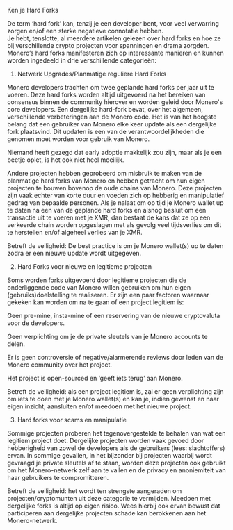 Ken je Hard Forks

De term ‘hard fork’ kan, tenzij je een developer bent, voor veel verwarring zorgen en/of een sterke negatieve connotatie hebben.  
Je hebt, tenslotte, al meerdere artikelen gelezen over hard forks en hoe ze bij verschillende crypto projecten voor spanningen en drama zorgden. Monero’s hard forks manifesteren zich op interessante manieren en kunnen worden ingedeeld in drie verschillende categorieën:  

1) Netwerk Upgrades/Planmatige reguliere Hard Forks

Monero developers trachten om twee geplande hard forks per jaar uit te voeren. Deze hard forks worden altijd uitgevoerd na het bereiken van consensus binnen de community hierover en worden geleid door Monero's core developers. Een dergelijke hard-fork bevat, over het algemeen, verschillende verbeteringen aan de Monero code.
Het is van het hoogste belang dat een gebruiker van Monero elke keer update als een dergelijke fork plaatsvind. Dit updaten is een van de verantwoordelijkheden die genomen moet worden voor gebruik van Monero.

Niemand heeft gezegd dat early adoptie makkelijk zou zijn, maar als je een beetje oplet, is het ook niet heel moeilijk.

Andere projecten hebben geprobeerd om misbruik te maken van de planmatige hard forks van Monero en hebben getracht om hun eigen projecten te bouwen bovenop de oude chains van Monero. 
Deze projecten zijn vaak echter van korte duur en voeden zich op hebberig en manipulatief gedrag van bepaalde personen. Als je nalaat om op tijd je Monero wallet up te daten na een van de geplande hard forks en alsnog besluit om een transactie uit te voeren met je XMR, dan bestaat de kans dat ze op een verkeerde chain worden opgeslagen met als gevolg veel tijdsverlies om dit te herstellen en/of algeheel verlies van je XMR.

Betreft de veiligheid: De best practice is om je  Monero wallet(s) up te daten zodra er een nieuwe update wordt uitgegeven.


2) Hard Forks voor nieuwe en legitieme projecten

Soms worden forks uitgevoerd door legitieme projecten die de onderliggende code van Monero willen gebruiken om hun eigen (gebruiks)doelstelling te realiseren. 
Er zijn een paar factoren waarnaar gekeken kan worden om na te gaan of een project legitiem is:

Geen pre-mine, insta-mine of een reservering van de nieuwe cryptovaluta voor de developers.
 
Geen verplichting om je de private sleutels van je Monero accounts te delen.

Er is geen controversie of negative/alarmerende reviews door leden van de Monero community over het project.

Het project is open-sourced en ‘geeft iets terug’ aan Monero.

Betreft de veiligheid: als een project legitiem is, zal er geen verplichting zijn om iets te doen met je Monero wallet(s) en kan je, indien gewenst en naar eigen inzicht, aansluiten en/of meedoen met het nieuwe project.

3) Hard forks voor scams en manipulatie

Sommige projecten proberen het tegenovergestelde te behalen van wat een legitiem project doet. Dergelijke projecten worden vaak gevoed door hebberigheid van zowel de developers als de gebruikers (lees: slachtoffers) ervan. In sommige gevallen, in het bijzonder bij projecten waarbij wordt gevraagd je private sleutels af te staan, worden deze projecten ook gebruikt om het Monero-netwerk zelf aan te vallen en de privacy en anoniemiteit van haar gebruikers te compromitteren. 

Betreft de veiligheid: het wordt ten strengste aangeraden om projecten/cryptomunten uit deze categorie te vermijden. Meedoen met dergelijke forks is altijd op eigen risico. Wees hierbij ook ervan bewust dat participeren aan dergelijke projecten schade kan berokkenen aan het Monero-netwerk. 
